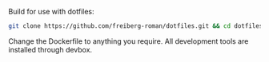 Build for use with dotfiles:
```bash
git clone https://github.com/freiberg-roman/dotfiles.git && cd dotfiles && ./setup
```

Change the Dockerfile to anything you require.
All development tools are installed through devbox.
